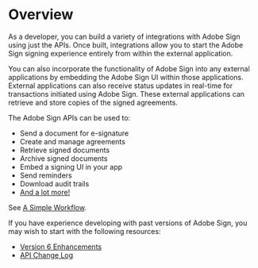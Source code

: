 # Overview

As a developer, you can build a variety of integrations with Adobe Sign using just the APIs. Once built, integrations allow you to start the Adobe Sign signing experience entirely from within the external application.

You can also incorporate the functionality of Adobe Sign into any external applications by embedding the Adobe Sign UI within those applications. External applications can also receive status updates in real-time for transactions initiated using Adobe Sign. These external applications can retrieve and store copies of the signed agreements.

The Adobe Sign APIs can be used to:

- Send a document for e-signature
- Create and manage agreements
- Retrieve signed documents
- Archive signed documents
- Embed a signing UI in your app
- Send reminders
- Download audit trails
- [And a lot more!](https://acrobat.adobe.com/in/en/sign/capabilities.html)

See  [A Simple Workflow](overview/a_simple_workflow.md).

If you have experience developing with past versions of Adobe Sign, you may wish to start with the following resources:
 - [Version 6 Enhancements](devguide/enhancements_v6.md)
 - [API Change Log](api_change_log.md)